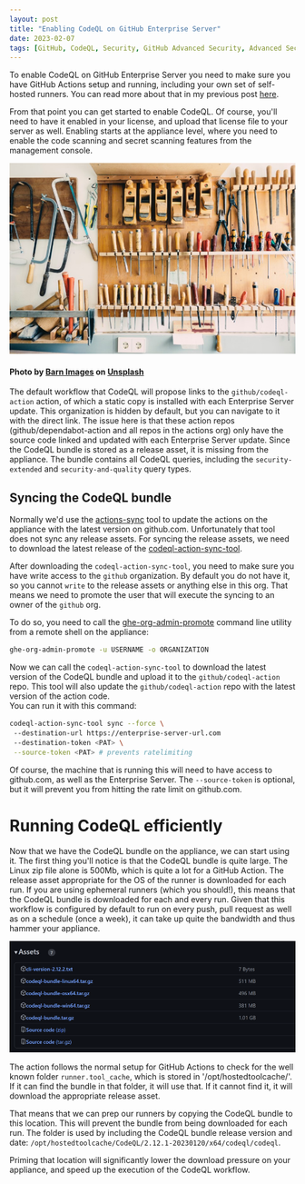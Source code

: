 ```yaml
---
layout: post
title: "Enabling CodeQL on GitHub Enterprise Server"
date: 2023-02-07
tags: [GitHub, CodeQL, Security, GitHub Advanced Security, Advanced Security, DevSecOps, GHES, GitHub Enterprise Server]
---
```


To enable CodeQL on GitHub Enterprise Server you need to make sure you have GitHub Actions setup and running, including your own set of self-hosted runners. You can read more about that in my previous post [here](/blog/2022/10/09/Enabling-GitHub-Actions-on-GitHub-Enterprise-Server).

From that point you can get started to enable CodeQL. Of course, you'll need to have it enabled in your license, and upload that license file to your server as well. Enabling starts at the appliance level, where you need to enable the code scanning and secret scanning features from the management console.

![Photo of all sort of tools hanging on a wall, like hammers, saws, etc.](/images/2023/20230207/barn-images-t5YUoHW6zRo-unsplash.jpg)
#### Photo by <a href="https://unsplash.com/@barnimages?utm_source=unsplash&utm_medium=referral&utm_content=creditCopyText">Barn Images</a> on <a href="https://unsplash.com/photos/t5YUoHW6zRo?utm_source=unsplash&utm_medium=referral&utm_content=creditCopyText">Unsplash</a>  

The default workflow that CodeQL will propose links to the `github/codeql-action` action, of which a static copy is installed with each Enterprise Server update. This organization is hidden by default, but you can navigate to it with the direct link. The issue here is that these action repos (github/dependabot-action and all repos in the actions org) only have the source code linked and updated with each Enterprise Server update. Since the CodeQL bundle is stored as a release asset, it is missing from the appliance. The bundle contains all CodeQL queries, including the `security-extended` and `security-and-quality` query types.

## Syncing the CodeQL bundle
Normally we'd use the [actions-sync](https://github.com/actions/actions-sync) tool to update the actions on the appliance with the latest version on github.com. Unfortunately that tool does not sync any release assets. For syncing the release assets, we need to download the latest release of the [codeql-action-sync-tool](https://github.com/github/codeql-action-sync-tool).

After downloading the `codeql-action-sync-tool`, you need to make sure you have write access to the `github` organization. By default you do not have it, so you cannot `write` to the release assets or anything else in this org. That means we need to promote the user that will execute the syncing to an owner of the `github` org. 

To do so, you need to call the [ghe-org-admin-promote](https://docs.github.com/en/enterprise-server@3.4/admin/configuration/configuring-your-enterprise/command-line-utilities#ghe-org-admin-promote) command line utility from a remote shell on the appliance:

```bash
ghe-org-admin-promote -u USERNAME -o ORGANIZATION
```

Now we can call the `codeql-action-sync-tool` to download the latest version of the CodeQL bundle and upload it to the `github/codeql-action` repo. This tool will also update the `github/codeql-action` repo with the latest version of the action code.  
You can run it with this command:

```bash
codeql-action-sync-tool sync --force \ 
 --destination-url https://enterprise-server-url.com
 --destination-token <PAT> \
 --source-token <PAT> # prevents ratelimiting 
```

Of course, the machine that is running this will need to have access to github.com, as well as the Enterprise Server. The `--source-token` is optional, but it will prevent you from hitting the rate limit on github.com. 

# Running CodeQL efficiently
Now that we have the CodeQL bundle on the appliance, we can start using it. The first thing you'll notice is that the CodeQL bundle is quite large. The Linux zip file alone is 500Mb, which is quite a lot for a GitHub Action. The release asset appropriate for the OS of the runner is downloaded for each run. If you are using ephemeral runners (which you should!), this means that the CodeQL bundle is downloaded for each and every run. Given that this workflow is configured by default to run on every push, pull request as well as on a schedule (once a week), it can take up quite the bandwidth and thus hammer your appliance. 

![Screenshot showing the different sizes of the release assets, with the Linux tar file being 500Mb](/images/2023/20230207/codeql-action.png)

The action follows the normal setup for GitHub Actions to check for the well known folder `runner.tool_cache`, which is stored in '/opt/hostedtoolcache/'. If it can find the bundle in that folder, it will use that. If it cannot find it, it will download the appropriate release asset.

That means that we can prep our runners by copying the CodeQL bundle to this location. This will prevent the bundle from being downloaded for each run. The folder is used by including the CodeQL bundle release version and date: `/opt/hostedtoolcache/CodeQL/2.12.1-20230120/x64/codeql/codeql`.

Priming that location will significantly lower the download pressure on your appliance, and speed up the execution of the CodeQL workflow. 
